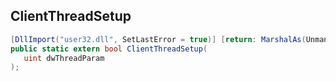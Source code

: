 ## ClientThreadSetup

```csharp
[DllImport("user32.dll", SetLastError = true)] [return: MarshalAs(UnmanagedType.Bool)]
public static extern bool ClientThreadSetup(
   uint dwThreadParam
);
```

